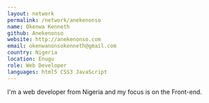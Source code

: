 ```yaml
---
layout: network
permalink: /network/anekenonso
name: Okenwa Kenneth
github: Anekenonso
website: http://anekenonso.com
email: okenwanonsokenneth@gmail.com
country: Nigeria
location: Enugu
role: Web Developer
languages: html5 CSS3 JavaScript
---
```


I'm a web developer from Nigeria and my focus is on the Front-end.
